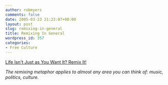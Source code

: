 ```yaml
---
author: robmyers
comments: false
date: 2005-03-23 21:23:07+00:00
layout: post
slug: remixing-in-general
title: Remixing In General
wordpress_id: 357
categories:
- Free Culture
---
```


[Life Isn't Just as You Want It? Remix It!](http://msnbc.msn.com/id/7243358/site/newsweek/)   
  
_The remixing metaphor applies to almost any area you can think of: music, politics, culture._

  


